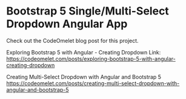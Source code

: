 # Bootstrap 5 Single/Multi-Select Dropdown Angular App

Check out the CodeOmelet blog post for this project.

Exploring Bootstrap 5 with Angular - Creating Dropdown
Link: https://codeomelet.com/posts/exploring-bootstrap-5-with-angular-creating-dropdown

Creating Multi-Select Dropdown with Angular and Bootstrap 5
https://codeomelet.com/posts/creating-multi-select-dropdown-with-angular-and-bootstrap-5
